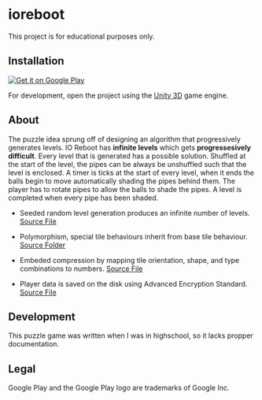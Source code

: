 # ioreboot
This project is for educational purposes only.

## Installation
[![Get it on Google Play](https://github.com/omarchehab98/ioreboot/blob/master/Images/google-play-badge.png)](https://play.google.com/store/apps/details?id=omarchehab.io)

For development, open the project using the [Unity 3D](https://unity3d.com/) game engine.

## About
The puzzle idea sprung off of designing an algorithm that progressively generates levels. IO Reboot has **infinite levels** which gets **progressesively difficult**. Every level that is generated has a possible solution. Shuffled at the start of the level, the pipes can be always be unshuffled such that the level is enclosed. A timer is ticks at the start of every level, when it ends the balls begin to move automatically shading the pipes behind them. The player has to rotate pipes to allow the balls to shade the pipes. A level is completed when every pipe has been shaded.

* Seeded random level generation produces an infinite number of levels. [Source File](https://github.com/omarchehab98/ioreboot/blob/master/Assets/Scripts/Managers/LevelManager.cs)

* Polymorphism, special tile behaviours inherit from base tile behaviour. [Source Folder](https://github.com/omarchehab98/ioreboot/tree/master/Assets/Scripts/Behaviours/Channels)

* Embeded compression by mapping tile orientation, shape, and type combinations to numbers. [Source File](https://github.com/omarchehab98/ioreboot/blob/master/Assets/Scripts/Data/Compression.cs)

* Player data is saved on the disk using Advanced Encryption Standard. [Source File](https://github.com/omarchehab98/ioreboot/blob/master/Assets/Scripts/Data/Encryption.cs)

## Development
This puzzle game was written when I was in highschool, so it lacks propper documentation.

## Legal
Google Play and the Google Play logo are trademarks of Google Inc.
